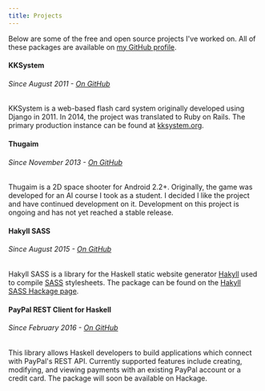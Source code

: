 ```yaml
---
title: Projects
---
```


Below are some of the free and open source projects I've worked on. All of these
packages are available on [my GitHub profile](https://github.com/meoblast001/).

#### KKSystem
###### Since August 2011 - [On GitHub](https://github.com/meoblast001/kksystem)
KKSystem is a web-based flash card system originally developed using Django in
2011. In 2014, the project was translated to Ruby on Rails. The primary
production instance can be found at [kksystem.org](http://kksystem.org).

#### Thugaim
###### Since November 2013 - [On GitHub](https://github.com/meoblast001/thugaim)
Thugaim is a 2D space shooter for Android 2.2+. Originally, the game was
developed for an AI course I took as a student. I decided I like the project and
have continued development on it. Development on this project is ongoing and has
not yet reached a stable release.

#### Hakyll SASS
###### Since August 2015 - [On GitHub](https://github.com/meoblast001/hakyll-sass)
Hakyll SASS is a library for the Haskell static website generator
[Hakyll](http://jaspervdj.be/hakyll/) used to compile
[SASS](http://sass-lang.com/) stylesheets. The package can be found on the
[Hakyll SASS Hackage page](https://hackage.haskell.org/package/hakyll-sass).

#### PayPal REST Client for Haskell
###### Since February 2016 - [On GitHub](https://github.com/meoblast001/paypal-rest-client)
This library allows Haskell developers to build applications which connect with
PayPal's REST API. Currently supported features include creating, modifying, and
viewing payments with an existing PayPal account or a credit card. The package
will soon be available on Hackage.
